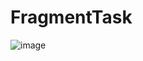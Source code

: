 # FragmentTask
![image](https://github.com/user-attachments/assets/dd1f2644-3105-4936-9af5-2def1580ee3c)

